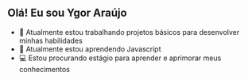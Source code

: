 ## Olá! Eu sou Ygor Araújo
- 🔭 Atualmente estou trabalhando projetos básicos para desenvolver minhas habilidades
- 🌱 Atualmente estou aprendendo Javascript
- 💻 Estou procurando estágio para aprender e aprimorar meus conhecimentos

